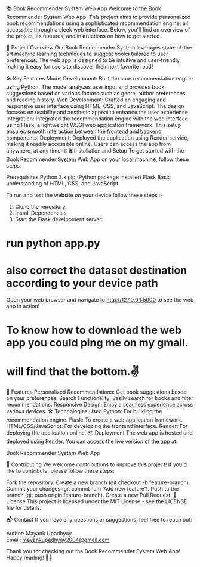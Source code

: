 📚 Book Recommender System Web App
Welcome to the Book Recommender System Web App! This project aims to provide personalized book recommendations using a sophisticated recommendation engine, all accessible through a sleek web interface. Below, you'll find an overview of the project, its features, and instructions on how to get started.

🚀 Project Overview
Our Book Recommender System leverages state-of-the-art machine learning techniques to suggest books tailored to user preferences. The web app is designed to be intuitive and user-friendly, making it easy for users to discover their next favorite read!

🛠️ Key Features
Model Development: Built the core recommendation engine using Python. The model analyzes user input and provides book suggestions based on various factors such as genre, author preferences, and reading history.
Web Development: Crafted an engaging and responsive user interface using HTML, CSS, and JavaScript. The design focuses on usability and aesthetic appeal to enhance the user experience.
Integration: Integrated the recommendation engine with the web interface using Flask, a lightweight WSGI web application framework. This setup ensures smooth interaction between the frontend and backend components.
Deployment: Deployed the application using Render service, making it readily accessible online. Users can access the app from anywhere, at any time! 🌐
🖥️ Installation and Setup
To get started with the Book Recommender System Web App on your local machine, follow these steps:

Prerequisites
Python 3.x
pip (Python package installer)
Flask
Basic understanding of HTML, CSS, and JavaScript

To run and test the website on your device follow these steps :-
1. Clone the repository.
2. Install Dependencies
3. Start the Flask development server:

  # run python app.py
  # also correct the dataset destination according to your device path
Open your web browser and navigate to http://127.0.0.1:5000 to see the web app in action!
# To know how to download the web app you could ping me on my gmail.
# will find that the bottom.✌️

🌟 Features
Personalized Recommendations: Get book suggestions based on your preferences.
Search Functionality: Easily search for books and filter recommendations.
Responsive Design: Enjoy a seamless experience across various devices.
🛠️ Technologies Used
Python: For building the recommendation engine.
Flask: To create a web application framework.
HTML/CSS/JavaScript: For developing the frontend interface.
Render: For deploying the application online.
📦 Deployment
The web app is hosted and deployed using Render. You can access the live version of the app at:

Book Recommender System Web App

🤝 Contributing
We welcome contributions to improve this project! If you'd like to contribute, please follow these steps:

Fork the repository.
Create a new branch (git checkout -b feature-branch).
Commit your changes (git commit -am 'Add new feature').
Push to the branch (git push origin feature-branch).
Create a new Pull Request.
📄 License
This project is licensed under the MIT License - see the LICENSE file for details.

📬 Contact
If you have any questions or suggestions, feel free to reach out:

Author: Mayank Upadhyay  
Email: mayankupadhyay2004@gmail.com

Thank you for checking out the Book Recommender System Web App! Happy reading! 📖✨
